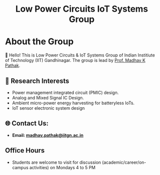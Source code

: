 
<h1 align="center">Low Power Circuits IoT Systems Group</h1>

# About the Group 

👋 Hello! This is Low Power Circuits & IoT Systems Group of Indian Institiute of Technology (IIT) Gandhinagar. The group is lead by [Prof. Madhav K Pathak](https://iitgn.ac.in/faculty/ee/fac-madhav).
  
## 🔬 Research Interests 

- Power management integrated circuit (PMIC) design.
- Analog and Mixed Signal IC Design.
- Ambient micro-power energy harvesting for batteryless IoTs.
- IoT sensor electronic system design

## 🌐 Contact Us:

- **Email: [madhav.pathak@iitgn.ac.in](mailto:madhav.pathak@iitgn.ac.in)**

## Office Hours

- Students are welcome to visit for discussion (academic/career/on-campus activities) on Mondays 4 to 5 PM

<!--
## 🌐 Interests Beyond Academics  

- I love watching **Anime**, **listening to music** and playing **Sid Meier's Civilization** and **Rome: Total War** video games.
- I'm a fan of Succession, The Office, Sopranos, HBO-Rome TV shows.
-->
